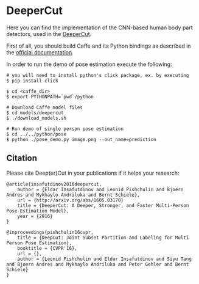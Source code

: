 # DeeperCut

Here you can find the implementation of the CNN-based human body part detectors,
used in the [DeeperCut](http://arxiv.org/abs/1605.03170).

First of all, you should build Caffe and its Python bindings as described in the [official documentation](http://caffe.berkeleyvision.org/installation.html).

In order to run the demo of pose estimation execute the following:

```
# you will need to install python's click package, ex. by executing
$ pip install click
```

```
$ cd <caffe_dir>
$ export PYTHONPATH=`pwd`/python

# Download Caffe model files
$ cd models/deepercut
$ ./download_models.sh

# Run demo of single person pose estimation
$ cd ../../python/pose
$ python ./pose_demo.py image.png --out_name=prediction
```


## Citation
Please cite Deep(er)Cut in your publications if it helps your research:

    @article{insafutdinov2016deepercut,
        author = {Eldar Insafutdinov and Leonid Pishchulin and Bjoern Andres and Mykhaylo Andriluka and Bernt Schiele},
        url = {http://arxiv.org/abs/1605.03170}
        title = {DeeperCut: A Deeper, Stronger, and Faster Multi-Person Pose Estimation Model},
        year = {2016}
    }

    @inproceedings{pishchulin16cvpr,
	    title = {DeepCut: Joint Subset Partition and Labeling for Multi Person Pose Estimation},
	    booktitle = {CVPR'16},
	    url = {},
	    author = {Leonid Pishchulin and Eldar Insafutdinov and Siyu Tang and Bjoern Andres and Mykhaylo Andriluka and Peter Gehler and Bernt Schiele}
    }